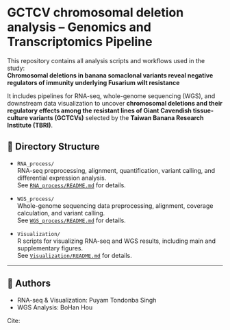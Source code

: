 # GCTCV chromosomal deletion analysis – Genomics and Transcriptomics Pipeline

This repository contains all analysis scripts and workflows used in the study:  
**Chromosomal deletions in banana somaclonal variants reveal negative regulators of immunity underlying Fusarium wilt resistance**  

It includes pipelines for RNA-seq, whole-genome sequencing (WGS), and downstream data visualization to uncover **chromosomal deletions and their regulatory effects among the resistant lines of Giant Cavendish tissue-culture variants (GCTCVs)** selected by the **Taiwan Banana Research Institute (TBRI)**.

## 📁 Directory Structure

- `RNA_process/`  
  RNA-seq preprocessing, alignment, quantification, variant calling, and differential expression analysis.  
  See [`RNA_process/README.md`](./RNA_process/README.md) for details.

- `WGS_process/`  
  Whole-genome sequencing data preprocessing, alignment, coverage calculation, and variant calling.  
  See [`WGS_process/README.md`](./WGS_process/README.md) for details.

- `Visualization/`  
  R scripts for visualizing RNA-seq and WGS results, including main and supplementary figures.  
  See [`Visualization/README.md`](./Visualization/README.md) for details.

---

## 👤 Authors

- RNA-seq & Visualization: Puyam Tondonba Singh
- WGS Analysis: BoHan Hou

Cite:
